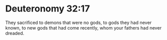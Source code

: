 # Deuteronomy 32:17

They sacrificed to demons that were no gods, to gods they had never known, to new gods that had come recently, whom your fathers had never dreaded.

